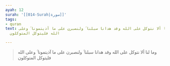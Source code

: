 ```yaml
---
ayah: 12
surah: '[[014-Surah|سورة]]'
tags:
- quran
text: وما لنا ألا نتوكل على الله وقد هدانا سبلنا ۚ ولنصبرن على ما آذيتمونا ۚ وعلى
  الله فليتوكل المتوكلون

---
```

> وما لنا ألا نتوكل على الله وقد هدانا سبلنا ۚ ولنصبرن على ما آذيتمونا ۚ وعلى الله فليتوكل المتوكلون
